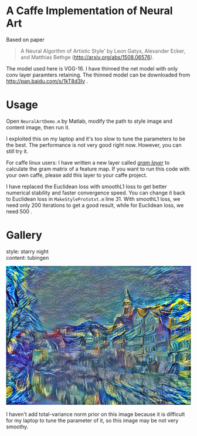 A Caffe Implementation of Neural Art
============

Based on paper
> A Neural Algorthm of Artistic Style' by Leon Gatys, Alexander Ecker, and Matthias Bethge (http://arxiv.org/abs/1508.06576).

The model used here is VGG-16. I have thinned the net model with only conv layer paramters retaining. The thinned model can 
be downloaded from http://pan.baidu.com/s/1kT8d3Iv .

Usage
===========

Open `NeuralArtDemo.m` by Matlab, modify the path to style image and content image, then run it.

I exploited this on my laptop and it's too slow to tune the parameters to be the best. The performance is not very good right now. However, you can still try it.

For caffe linux users: I have written a new layer called [*gram layer*](https://github.com/happynear/caffe-windows/blob/master/src/caffe/layers/gram_layer.cpp) to calculate the gram matrix of a feature map. If you want to run this code with your own caffe, please add this layer to your caffe project.

I have replaced the Euclidean loss with smoothL1 loss to get better numerical stability and faster convergence speed. You can change it back to Euclidean loss in `MakeStylePrototxt.m` line 31. With smoothL1 loss, we need only 200 iterations to get a good result, while for Euclidean loss, we need 500 .

Gallery
===========
style: starry night <br> content: tubingen

![star-tubingen](gallery/star-tubingen.png)

I haven't add total-variance norm prior on this image because it is difficult for my laptop to tune the parameter of it, so this image may be not very smoothy.
